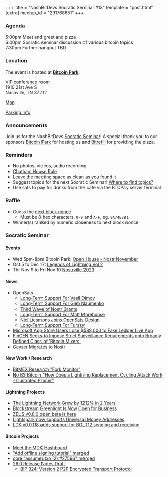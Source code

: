 +++
title = "NashBitDevs Socratic Seminar #13"
template = "post.html"
[extra]
meetup_id = "291768651"
+++

### Agenda
 
5:00pm Meet and greet and pizza  
6:00pm Socratic seminar discussion of various bitcoin topics   
7:30pm Further hangout TBD

### Location

The event is hosted at [**Bitcoin Park**](https://bitcoinpark.com):

VIP conference room   
1910 21st Ave S  
Nashville, TN  37212  

[Map](https://www.google.com/maps/place/1910+21st+Ave+S,+Nashville,+TN+37212/@36.1347819,-86.8029863,17z/data=!3m1!4b1!4m5!3m4!1s0x8864669fea1ce71d:0xdc34986293b94f39!8m2!3d36.1347819!4d-86.8007923)  

[Parking Info](/about/bitcoinpark-parking)  

### Announcements

Join us for the NashBitDevs [Socratic Seminar](/about)! A special thank you to our 
sponsors [Bitcoin Park](https://bitcoinpark.co/) for hosting us and [Bitrefill](https://bitrefill.com/) for providing the pizza. 

### Reminders

  - No photos, videos, audio recording
  - [Chatham House Rule](https://www.chathamhouse.org/about-us/chatham-house-rule)
  - Leave the meeting space as clean as you found it
  - Suggest topics for the next Socratic Seminar! [Where to find topics?](/about/find-topics)
  - Use sats to pay for drinks from the cafe via the BTCPay server terminal

### Raffle

  - Guess the [next block nonce](https://nonce.notmandatory.org/)
    - Must be 8 hex characters, `0-9` and `A-F`, eg. `9A74E2B1`
  - Winner(s) ranked by numeric closeness to next block nonce

### Socratic Seminar

#### Events

  - Wed 5pm-8pm Bitcoin Park: [Open House - Nostr November](https://www.meetup.com/bitcoinpark/events/291542592/)
  - Oct 5 to Dec 17: [Legends of Lightning Vol 2](https://bolt.fun/tournaments/legends-of-lightning-vol2/overview)
  - Thr Nov 9 to Fri Nov 10 [Nostrville 2023](https://www.meetup.com/bitcoinpark/events/292518506/)

#### News

- OpenSats
  - [Long-Term Support For Vasil Dimov](https://opensats.org/blog/vasil-dimov-receives-lts-grant)
  - [Long-Term Support For Gleb Naumenko](https://opensats.org/blog/gleb-naumenko-receives-lts-grant)
  - [Third Wave of Nostr Grants](https://opensats.org/blog/nostr-grants-october-2023)
  - [Long-Term Support For Matt Morehouse](https://opensats.org/blog/matt-morehouse-lightning-security-lts-grant)
  - [Niel Liesmons Joins OpenSats Design](https://opensats.org/blog/niel-liesmons-joins-the-opensats-design-initiative)
  - [Long-Term Support For Furszy](https://opensats.org/blog/furszy-receives-lts-grant-for-bitcoin-core)
- [Microsoft App Store Users Lose $588,000 to Fake Ledger Live App](https://coincu.com/226680-fake-ledger-live-app-steals-588000-from-users/)
- [FinCEN Seeks to Impose Strict Surveillance Requirements onto Broadly Defined Class of 'Bitcoin Mixers'](https://www.nobsbitcoin.com/fincen-wants-to-outlaw-certain-bitcoin-on-chain-transactions/)
- [Geyser Migrates to Nostr](https://www.nobsbitcoin.com/geyser-migrating-to-nostr/)

#### New Work / Research

- [BitMEX Research "Fork Monitor"](https://forkmonitor.info/nodes/btc)
- [No BS Bitcoin "How Does a Lightning Replacement Cycling Attack Work - Illustrated Primer"](https://www.nobsbitcoin.com/how-does-a-lightning-replacement-cycling-attack-work/)

#### Lightning Projects

- [The Lightning Network Grew by 1212% in 2 Years](https://blog.river.com/the-lightning-network-in-2023/)
- [Blockstream Greenlight Is Now Open for Business](https://blog.blockstream.com/greenlight-is-now-open-for-business/)
- [ZEUS v0.8.0 open beta is here](https://blog.zeusln.com/zeus-v0-8-0-open-beta/)
- [Lightspark now supports Universal Money Addresses](https://www.lightspark.com/uma)
- [LDK v0.0.118 adds support for BOLT12 sending and receiving](https://github.com/lightningdevkit/rust-lightning/releases/tag/v0.0.118)

#### Bitcoin Projects

- [Meet the MDK Hashboard](https://www.mining.build/meet-the-mdk-hashboard/)
- ["Add offline signing tutorial" merged](https://github.com/bitcoin/bitcoin/pull/28363)
- [core "assumeutxo (2) #27596" merged](https://github.com/bitcoin/bitcoin/pull/27596)
- [26.0 Release Notes Draft](https://github.com/bitcoin-core/bitcoin-devwiki/wiki/26.0-Release-Notes-Draft)
    - [BIP 324: Version 2 P2P Encrypted Transport Protocol](https://github.com/bitcoin/bips/blob/master/bip-0324.mediawiki)